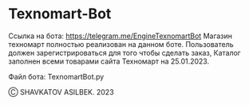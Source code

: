# Texnomart-Bot
Ссылка на бота:
https://telegram.me/EngineTexnomartBot
Магазин техномарт полностью реализован на данном боте. Пользователь должен зарегистрироваться для того чтобы сделать заказ,
Каталог заполнен всеми товарами сайта Техномарт на 25.01.2023.

Файл бота: TexnomartBot.py

Ⓒ SHAVKATOV ASILBEK. 2023
